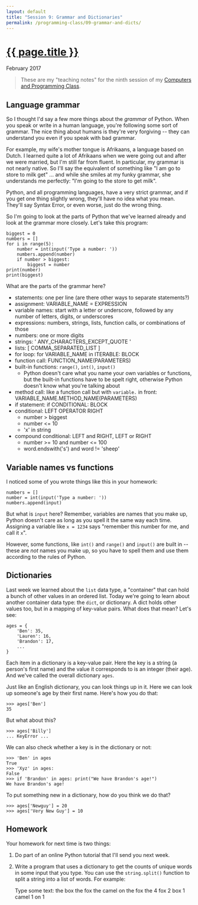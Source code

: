 ```yaml
---
layout: default
title: "Session 9: Grammar and Dictionaries"
permalink: /programming-class/09-grammar-and-dicts/
---
```

<h1><a href="{{ page.permalink }}">{{ page.title }}</a></h1>
<p class="subtitle">February 2017</p>

> These are my "teaching notes" for the ninth session of my [Computers and Programming Class](/programming-class/).


Language grammar
----------------

So I thought I'd say a few more things about the *grammar* of Python. When you speak or write in a human language, you're following some sort of grammar. The nice thing about humans is they're very forgiving -- they can understand you even if you speak with bad grammar.

For example, my wife's mother tongue is Afrikaans, a language based on Dutch. I learned quite a lot of Afrikaans when we were going out and after we were married, but I'm still far from fluent. In particular, my grammar is not nearly native. So I'll say the equivalent of something like "I am go to store to milk get" ... and while she smiles at my funky grammar, she understands me perfectly: "I'm going to the store to get milk".

Python, and all programming languages, have a very strict grammar, and if you get one thing slightly wrong, they'll have no idea what you mean. They'll say Syntax Error, or even worse, just do the wrong thing.

So I'm going to look at the parts of Python that we've learned already and look at the grammar more closely. Let's take this program:

    biggest = 0
    numbers = []
    for i in range(5):
        number = int(input('Type a number: '))
        numbers.append(number)
        if number > biggest:
            biggest = number
    print(number)
    print(biggest)

What are the parts of the grammar here?

* statements: one per line (are there other ways to separate statements?)
* assignment: VARIABLE_NAME = EXPRESSION
* variable names: start with a letter or underscore, followed by any number of letters, digits, or underscores
* expressions: numbers, strings, lists, function calls, or combinations of those
* numbers: one or more digits
* strings: ' ANY_CHARACTERS_EXCEPT_QUOTE '
* lists: [ COMMA_SEPARATED_LIST ]
* for loop: for VARIABLE_NAME in ITERABLE: BLOCK
* function call: FUNCTION_NAME(PARAMETERS)
* built-in functions: `range()`, `int()`, `input()`
  - Python doesn't care what you name your own variables or functions, but the built-in functions have to be spelt right, otherwise Python doesn't know what you're talking about
* method call: like a function call but with `variable.` in front:
  VARIABLE_NAME.METHOD_NAME(PARAMETERS)
* if statement: if CONDITIONAL: BLOCK
* conditional: LEFT OPERATOR RIGHT
  - number > biggest
  - number <= 10
  - 'x' in string
* compound conditional: LEFT and RIGHT, LEFT or RIGHT
  - number >= 10 and number <= 100
  - word.endswith('s') and word != 'sheep'


Variable names vs functions
---------------------------

I noticed some of you wrote things like this in your homework:

    numbers = []
    number = int(input('Type a number: '))
    numbers.append(input)

But what is `input` here? Remember, variables are names that you make up, Python doesn't care as long as you spell it the same way each time. Assigning a variable like `x = 1234` says "remember this number for me, and call it `x`".

However, some functions, like `int()` and `range()` and `input()` are built in -- these are *not* names you make up, so you have to spell them and use them according to the rules of Python.


Dictionaries
------------

Last week we learned about the `list` data type, a "container" that can hold a bunch of other values in an ordered list. Today we're going to learn about another container data type: the `dict`, or dictionary. A dict holds other values too, but in a mapping of key-value pairs. What does that mean? Let's see:

    ages = {
        'Ben': 35,
        'Lauren': 16,
        'Brandon': 17,
        ...
    }

Each item in a dictionary is a key-value pair. Here the key is a string (a person's first name) and the value it corresponds to is an integer (their age). And we've called the overall dictionary `ages`.

Just like an English dictionary, you can look things up in it. Here we can look up someone's age by their first name. Here's how you do that:

    >>> ages['Ben']
    35

But what about this?

    >>> ages['Billy']
    ... KeyError ...

We can also check whether a key is in the dictionary or not:

    >>> 'Ben' in ages
    True
    >>> 'Xyz' in ages:
    False
    >>> if 'Brandon' in ages: print("We have Brandon's age!")
    We have Brandon's age!

To put something new in a dictionary, how do you think we do that?

    >>> ages['Newguy'] = 20
    >>> ages['Very New Guy'] = 10


Homework
--------

Your homework for next time is two things:

1) Do part of an online Python tutorial that I'll send you next week.

2) Write a program that uses a dictionary to get the counts of unique words in some input that you type. You can use the `string.split()` function to split a string into a list of words. For example:

    Type some text: the box the fox the camel on the fox
    the 4
    fox 2
    box 1
    camel 1
    on 1
